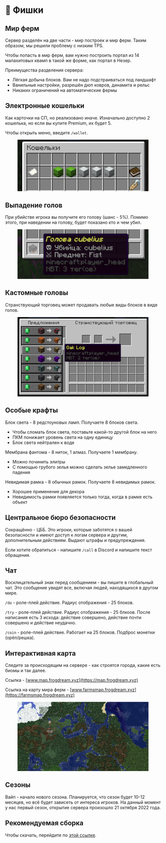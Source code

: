 # 🚛 Фишки

## Мир ферм

Сервер разделён на две части - мир построек и мир ферм. Таким образом, мы решили проблему с низким TPS.

Чтобы попасть в мир ферм, вам нужно построить портал из 14 малахитовых квамп в такой же форме, как портал в Незер.

Преимущества разделения сервера:

* Лёгкая добыча блоков. Вам не надо подстраиваться под ландшафт
* Ванильные настройки, разрешён дюп ковров, динамита и рельс
* Никаких ограничений на автоматические фермы

## Электронные кошельки

Как карточки на СП, но реализовано иначе. Изначально доступно 2 кошелька, но если вы купите Premium, их будет 5.

Чтобы открыть меню, введите `/wallet`.

<figure><img src="../.gitbook/assets/image.png" alt=""><figcaption></figcaption></figure>

## Выпадение голов

При убийстве игрока вы получите его голову (шанс - 5%). Помимо этого, при наведении на голову, будет показано кто и чем убил.

<figure><img src="../.gitbook/assets/image (5).png" alt=""><figcaption></figcaption></figure>

## Кастомные головы

Странствующий торговец может продавать любые виды блоков в виде голов.

<figure><img src="../.gitbook/assets/image (2) (1).png" alt=""><figcaption></figcaption></figure>

## Особые крафты

Блок света - 8 редстоуновых ламп. Получаете 8 блоков света.

* Чтобы сломать блок света, поставьте какой-то другой блок на него
* ПКМ понижает уровень света на одну единицу
* Блок света нейтрален к воде

Мембрана фантома - 8 ниток, 1 алмаз. Получаете 1 мембрану.

* Можно починить элитры
* С помощью грубого зелья можно сделать зелье замедленного падения

Невидимая рамка - 8 обычных рамок. Получаете 8 невидимых рамок.

* Хорошее применение для декора
* Невидимость рамки появляется только тогда, когда в рамке есть объект

## Центральное бюро безопасности

Сокращённо - ЦББ. Это игроки, которые заботятся о вашей безопасности и имеют доступ к логам сервера и другим, дополнительным действиям. Выдают штрафы и предупреждения.

Если хотите обратиться - напишите `/call` в Discord и напишите текст обращения.

## Чат

Восклицательный знак перед сообщением - вы пишите в глобальный чат. Это сообщение увидят все, включая людей, находящихся в другом мире.

`/do` - роле-плей действие. Радиус отображения - 25 блоков.

`/try` - роле-плей действие. Радиус отображения - 25 блкоов. После написания есть 3 исхода: действие совершено, действие почти совершено и действие неудачно.

`/coin` - роле-плей действие. Работает на 25 блоков. Подброс монетки (орёл/решка).

## Интерактивная карта

Следите за происходящим на сервере - как строятся города, какие есть биомы и так далее.

Ссылка - [www.map.frogdream.xyz](https://map.frogdream.xyz)

Ссылка на карту мира ферм - [www.farmsmap.frogdream.xyz](https://farmsmap.frogdream.xyz)

<figure><img src="../.gitbook/assets/image (8).png" alt=""><figcaption></figcaption></figure>

## Сезоны

Вайп - начало нового сезона. Планируется, что сезон будет 10-12 месяцев, но всё будет зависеть от интереса игроков. На данный момент у нас первый сезон, открытие сервера произошло 21 октября 2022 года.

## Рекомендуемая сборка

Чтобы скачать, перейдите по [этой ссылке](https://mega.nz/file/d6QzCJoI#bBmuvc\_XHjHy\_DXlrooBLlrIaJ2BtiZyRcxvo5JD3r8).



